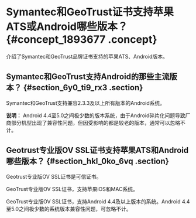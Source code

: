 # Symantec和GeoTrust证书支持苹果ATS或Android哪些版本？ {#concept_1893677 .concept}

介绍了Symantec和GeoTrust品牌证书支持的苹果ATS、Android版本。

## Symantec和GeoTrust支持Android的那些主流版本？ {#section_6y0_ti9_rx3 .section}

Symantec和GeoTrust支持兼容2.3.3及以上所有版本的Android系统。

**说明：** Android 4.4至5.0之间极少数的版本系统，由于Android碎片化问题导致厂商部分机型出现了兼容性问题，但因受影响的都是较老的版本，通常可以忽略不计。

## Geotrust专业版OV SSL证书支持苹果ATS和Android哪些版本？ {#section_hkl_0ko_6vq .section}

Geotrust专业版OV SSL证书是可信证书。

GeoTrust专业版OV SSL证书，支持苹果iOS和MAC系统。

GeoTrust专业版OV SSL证书，支持Android 4.4及以上版本的系统。Android 4.4至5.0之间极少数的系统版本兼容性问题，可忽略不计。

